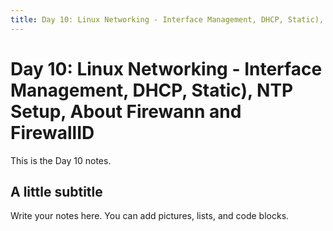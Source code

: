 ```yaml
---
title: Day 10: Linux Networking - Interface Management, DHCP, Static), NTP Setup, About Firewann and FirewallID
---
```


# Day 10: Linux Networking - Interface Management, DHCP, Static), NTP Setup, About Firewann and FirewallID

This is the Day 10 notes.

## A little subtitle
Write your notes here. You can add pictures, lists, and code blocks.
